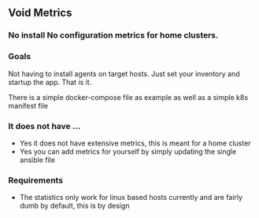 ## Void Metrics

### No install No configuration metrics for home clusters.

### Goals
Not having to install agents on target hosts. Just set your inventory and startup the app. That is it.

There is a simple docker-compose file as example as well as a simple k8s manifest file

### It does not have ...
- Yes it does not have extensive metrics, this is meant for a home cluster
- Yes you can add metrics for yourself by simply updating the single ansible file


### Requirements
- The statistics only work for linux based hosts currently and are fairly dumb by default, this is by design


